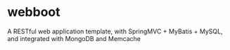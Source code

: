 # webboot
A RESTful web application template, with SpringMVC + MyBatis + MySQL, and integrated with MongoDB and Memcache
